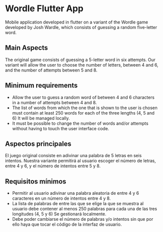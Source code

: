 # Wordle Flutter App

Mobile application developed in flutter on a variant of the Wordle game developed by Josh Wardle, which consists of guessing a random five-letter word.

## Main Aspects

The original game consists of guessing a 5-letter word in six attempts. Our variant will allow the user to choose the number of letters, between 4 and 6, and the number of attempts between 5 and 8.

## Minimum requirements

- Allow the user to guess a random word of between 4 and 6 characters in a number of attempts between 4 and 8.
- The list of words from which the one that is shown to the user is chosen must contain at least 250 words for each of the three lengths (4, 5 and 6) It will be managed locally.
- It must be possible to change the number of words and/or attempts without having to touch the user interface code.

## Aspectos principales

El juego original consiste en adivinar una palabra de 5 letras en seis intentos. Nuestra variante
permitirá al usuario escoger el número de letras, entre 4 y 6, y el número de intentos entre 5 y 8.

## Requisitos mínimos

- Permitir al usuario adivinar una palabra aleatoria de entre 4 y 6 caracteres en un número de intentos entre 4 y 8.
- La lista de palabras de entre las que se elige la que se muestra al usuario debe contener al menos 250 palabras para cada una de las tres longitudes (4, 5 y 6) Se gestionará localmente.
- Debe poder cambiarse el número de palabras y/o intentos sin que por ello haya que tocar el código de la interfaz de usuario.
